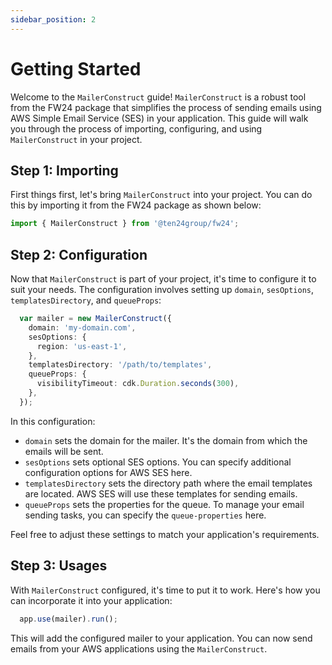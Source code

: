 ```yaml
---
sidebar_position: 2
---
```


# Getting Started

Welcome to the `MailerConstruct` guide! `MailerConstruct` is a robust tool from the FW24 package that simplifies the process of sending emails using AWS Simple Email Service (SES) in your application. This guide will walk you through the process of importing, configuring, and using `MailerConstruct` in your project.

## Step 1: Importing

First things first, let's bring `MailerConstruct` into your project. You can do this by importing it from the FW24 package as shown below:

```ts
import { MailerConstruct } from '@ten24group/fw24';
```

## Step 2: Configuration

Now that `MailerConstruct` is part of your project, it's time to configure it to suit your needs. The configuration involves setting up `domain`, `sesOptions`, `templatesDirectory`, and `queueProps`:

```ts
  var mailer = new MailerConstruct({
    domain: 'my-domain.com',
    sesOptions: {
      region: 'us-east-1',
    },
    templatesDirectory: '/path/to/templates',
    queueProps: {
      visibilityTimeout: cdk.Duration.seconds(300),
    },
  });
```

In this configuration:

- `domain` sets the domain for the mailer. It's the domain from which the emails will be sent.
- `sesOptions` sets optional SES options. You can specify additional configuration options for AWS SES here.
- `templatesDirectory` sets the directory path where the email templates are located. AWS SES will use these templates for sending emails.
- `queueProps` sets the properties for the queue. To manage your email sending tasks, you can specify the `queue-properties` here.

Feel free to adjust these settings to match your application's requirements.

## Step 3: Usages

With `MailerConstruct` configured, it's time to put it to work. Here's how you can incorporate it into your application:

```ts
  app.use(mailer).run();
```

This will add the configured mailer to your application. You can now send emails from your AWS applications using the `MailerConstruct`.
